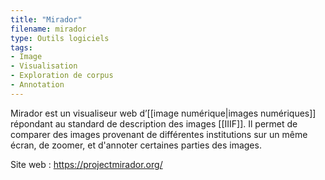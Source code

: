 ```yaml
---
title: "Mirador"
filename: mirador
type: Outils logiciels
tags:
- Image
- Visualisation
- Exploration de corpus
- Annotation
---
```


Mirador est un visualiseur web d’[[image numérique|images numériques]] répondant au standard de description des images [[IIIF]]. Il permet de comparer des images provenant de différentes institutions sur un même écran, de zoomer, et d'annoter certaines parties des images.

Site web : <https://projectmirador.org/>

